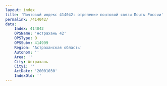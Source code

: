 ```yaml
---
layout: index
title: 'Почтовый индекс 414042: отделение почтовой связи Почты России'
permalink: /414042/
data:
    Index: 414042
    OPSName: 'Астрахань 42'
    OPSType: О
    OPSSubm: 414999
    Region: 'Астраханская область'
    Autonom: ''
    Area: ''
    City: Астрахань
    City1: ''
    ActDate: '20001030'
    IndexOld: ''
---
```

